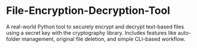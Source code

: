 # File-Encryption-Decryption-Tool
A real-world Python tool to securely encrypt and decrypt text-based files using a secret key with the cryptography library. Includes features like auto-folder management, original file deletion, and simple CLI-based workflow.
